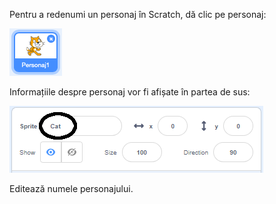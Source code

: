 Pentru a redenumi un personaj în Scratch, dă clic pe personaj:

![captură de ecran](images/rename-info.png)

Informațiile despre personaj vor fi afișate în partea de sus:

![captură de ecran](images/rename-change.png)

Editează numele personajului.